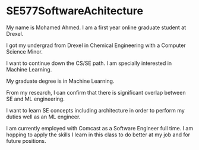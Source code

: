 # SE577SoftwareAchitecture

My name is Mohamed Ahmed. I am a first year online graduate student at Drexel.

I got my undergrad from Drexel in Chemical Engineering with a Computer Science Minor.

I want to continue down the CS/SE path. I am specially interested in Machine Learning.

My graduate degree is in Machine Learning.

From my research, I can confirm that there is significant overlap between SE and ML engineering.

I want to learn SE concepts including architecture in order to perform my duties well as an ML engineer.

I am currently employed with Comcast as a Software Engineer full time. I am hopping to apply the skills
I learn in this class to do better at my job and for future positions.